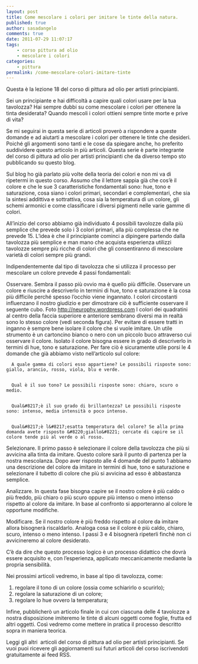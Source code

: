 ```yaml
---
layout: post
title: Come mescolare i colori per imitare le tinte della natura.
published: true
author: sasadangelo
comments: true
date: 2011-07-29 11:07:17
tags:
    - corso pittura ad olio
    - mescolare i colori
categories:
    - pittura
permalink: /come-mescolare-colori-imitare-tinte
---
```


  



  Questa è la lezione 18 del corso di pittura ad olio per artisti principianti.



  Sei un principiante e hai difficoltà a capire quali colori usare per la tua tavolozza? Hai sempre dubbi su come mescolare i colori per ottenere la tinta desiderata? Quando mescoli i colori ottieni sempre tinte morte e prive di vita?



  Se mi seguirai in questa serie di articoli proverò a rispondere a queste domande e ad aiutarti a mescolare i colori per ottenere le tinte che desideri. Poiché gli argomenti sono tanti e le cose da spiegare anche, ho preferito suddividere questo articolo in più articoli. Questa serie è parte integrante del corso di pittura ad olio per artisti principianti che da diverso tempo sto pubblicando su questo blog.



  Sul blog ho già parlato più volte della teoria dei colori e non mi va di ripetermi in questo corso. Assumo che il lettore sappia già che cos&#8217;è il colore e che le sue 3 caratteristiche fondamentali sono: hue, tono e saturazione, cosa siano i colori primari, secondari e complementari, che sia la sintesi addittiva e sottrattiva, cosa sia la temperatura di un colore, gli schemi armonici e come classificare i diversi pigmenti nelle varie gamme di colori.



  All&#8217;inizio del corso abbiamo già individuato 4 possibili tavolozze dalla più semplice che prevede solo i 3 colori primari, alla più complessa che ne prevede 15. L&#8217;idea è che il principiante cominci a dipingere partendo dalla tavolozza più semplice e man mano che acquista esperienza utilizzi tavolozze sempre più ricche di colori che gli consentiranno di mescolare varietà di colori sempre più grandi.



  Indipendentemente dal tipo di tavolozza che si utilizza il processo per mescolare un colore prevede 4 passi fondamentali:



  Osservare. Sembra il passo più ovvio ma è quello più difficile. Osservare un colore e riuscire a descriverlo in termini di hue, tono e saturazione è la cosa più difficile perché spesso l&#8217;occhio viene ingannato. I colori circostanti influenzano il nostro giudizio e per dimostrare ciò è sufficiente osservare il seguente cubo.  Foto http://neurophy.wordpress.com I colori dei quadratini al centro della faccia superiore e anteriore sembrano diversi ma in realtà sono lo stesso colore (vedi seconda figura). Per evitare di essere tratti in inganno è sempre bene isolare il colore che si vuole imitare. Un utile strumento è un cartoncino bianco o nero con un piccolo buco attraverso cui osservare il colore. Isolato il colore bisogna essere in grado di descriverlo in termini di hue, tono e saturazione. Per fare ciò è sicuramente utile porsi le 4 domande che già abbiamo visto nell&#8217;articolo sul colore: 
    
      A quale gamma di colori esso appartiene? Le possibili risposte sono: giallo, arancio, rosso, viola, blu e verde.
    
    
      Qual è il suo tono? Le possibili risposte sono: chiaro, scuro o medio.
    
    
      Qual&#8217;è il suo grado di brillantezza? Le possibili risposte sono: intenso, media intensità o poco intenso.
    
    
      Qual&#8217;è l&#8217;esatta temperatura del colore? Se alla prima domanda avete risposto &#8220;giallo&#8221; cercate di capire se il colore tende più al verde o al rosso.
    
  



  Selezionare. Il primo passo è selezionare il colore della tavolozza che più si avvicina alla tinta da imitare. Questo colore sarà il punto di partenza per la nostra mescolanza. Dopo aver risposto alle 4 domande del punto 1 abbiamo una descrizione del colore da imitare in termini di hue, tono e saturazione e selezionare il tubetto di colore che più si avvicina ad esso è abbastanza semplice.


  Analizzare. In questa fase bisogna capire se il nostro colore è più caldo o più freddo, più chiaro o più scuro oppure più intenso o meno intenso rispetto al colore da imitare. In base al confronto si apporteranno al colore le opportune modifiche.


  Modificare. Se il nostro colore è più freddo rispetto al colore da imitare allora bisognerà riscaldarlo. Analoga cosa se il colore è più caldo, chiaro, scuro, intenso o meno intenso. I passi 3 e 4 bisognerà ripeterli finchè non ci avvicineremo al colore desiderato.



  C&#8217;è da dire che questo processo logico è un processo didattico che dovrà essere acquisito e, con l&#8217;esperienza, applicato meccanicamente mediante la propria sensibilità.



  Nei prossimi articoli vedremo, in base al tipo di tavolozza, come:


  1. regolare il tono di un colore (ossia come schiarirlo o scurirlo);
  2. regolare la saturazione di un colore;
  3. regolare lo hue ovvero la temperatura;


  Infine, pubblicherò un articolo finale in cui con ciascuna delle 4 tavolozze a nostra disposizione imiteremo le tinte di alcuni oggetti come foglie, frutta ed altri oggetti. Così vedremo come mettere in pratica il processo descritto sopra in maniera teorica.



  Leggi gli altri  articoli del corso di pittura ad olio per artisti principianti. Se vuoi puoi ricevere gli aggiornamenti sui futuri articoli del corso iscrivendoti gratuitamente ai feed RSS.
